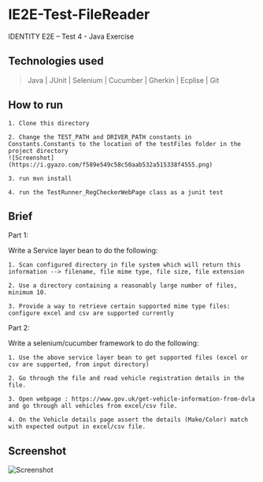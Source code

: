# IE2E-Test-FileReader
IDENTITY E2E – Test 4 - Java Exercise

## Technologies used
> Java | JUnit | Selenium | Cucumber | Gherkin | Ecplise | Git

## How to run
    1. Clone this directory

    2. Change the TEST_PATH and DRIVER_PATH constants in Constants.Constants to the location of the testFiles folder in the project directory
    ![Screenshot](https://i.gyazo.com/f589e549c58c50aab532a515338f4555.png)

    3. run mvn install
    
    4. run the TestRunner_RegCheckerWebPage class as a junit test

## Brief
Part 1:

Write a Service layer bean to do the following:

    1. Scan configured directory in file system which will return this information --> filename, file mime type, file size, file extension

    2. Use a directory containing a reasonably large number of files, minimum 10.

    3. Provide a way to retrieve certain supported mime type files: configure excel and csv are supported currently

Part 2:

Write a selenium/cucumber framework to do the following:

    1. Use the above service layer bean to get supported files (excel or csv are supported, from input directory)

    2. Go through the file and read vehicle registration details in the file.

    3. Open webpage : https://www.gov.uk/get-vehicle-information-from-dvla and go through all vehicles from excel/csv file.

    4. On the Vehicle details page assert the details (Make/Color) match with expected output in excel/csv file.


## Screenshot
![Screenshot](https://i.gyazo.com/8c799b0598235b39a05c7f8121fee53b.png)
